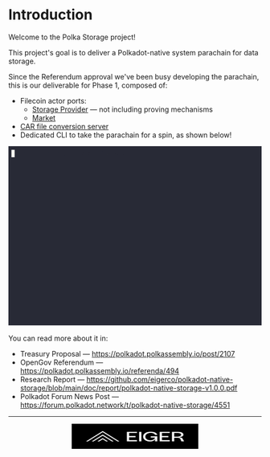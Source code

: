 # Introduction

Welcome to the Polka Storage project!

This project's goal is to deliver a Polkadot-native system parachain for data storage.

Since the Referendum approval we've been busy developing the parachain,
this is our deliverable for Phase 1, composed of:

- Filecoin actor ports:
  - [Storage Provider](./pallets/storage-provider.md) — not including proving mechanisms
  - [Market](./pallets/market.md)
- [CAR file conversion server](./storage-provider-cli/storage.md)
- Dedicated CLI to take the parachain for a spin, as shown below!
<p>
    <img
        src="images/showcase/cli_basic.gif"
        alt="Polka Storage CLI tooling showcase">
</p>

You can read more about it in:

- Treasury Proposal — <https://polkadot.polkassembly.io/post/2107>
- OpenGov Referendum — <https://polkadot.polkassembly.io/referenda/494>
- Research Report — <https://github.com/eigerco/polkadot-native-storage/blob/main/doc/report/polkadot-native-storage-v1.0.0.pdf>
- Polkadot Forum News Post — <https://forum.polkadot.network/t/polkadot-native-storage/4551>

---

<p>
    <a href="https://eiger.co">
        <img
            src="images/logo.svg"
            alt="Eiger Oy"
            style="height: 50px; display: block; margin-left: auto; margin-right: auto; width: 50%;">
    </a>
</p>
